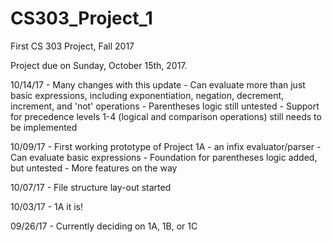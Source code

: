 # CS303_Project_1
First CS 303 Project, Fall 2017

Project due on Sunday, October 15th, 2017.

10/14/17 - Many changes with this update
         - Can evaluate more than just basic expressions, including exponentiation, negation, decrement, increment, and 'not' operations
         - Parentheses logic still untested
         - Support for precedence levels 1-4 (logical and comparison operations) still needs to be implemented

10/09/17 - First working prototype of Project 1A - an infix evaluator/parser
         - Can evaluate basic expressions
         - Foundation for parentheses logic added, but untested
         - More features on the way

10/07/17 - File structure lay-out started

10/03/17 - 1A it is!

09/26/17 - Currently deciding on 1A, 1B, or 1C
